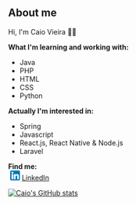 ## About me

Hi, I'm Caio Vieira 👋🏻

<strong> What I'm learning and working with: </strong>
 - Java
 - PHP
 - HTML
 - CSS
 - Python

<strong> Actually I'm interested in: </strong>
 - Spring
 - Javascript
 - React.js, React Native & Node.js
 - Laravel

<strong> Find me: </strong>
<br>
<img style="margin-left: 4px" src="https://github.com/Caioohv/caioohv/blob/main/linkedin.png?raw=true" width="20"/> <a href="www.linkedin.com/in/caioviier">LinkedIn</a> 


[![Caio's GitHub stats](https://github-readme-stats.vercel.app/api?username=caioohv)](https://github.com/anuraghazra/github-readme-stats)


